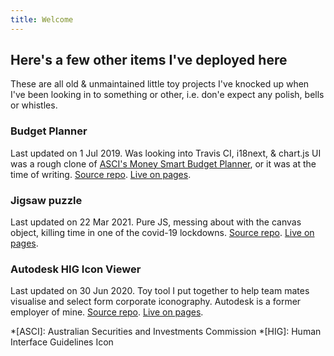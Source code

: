 ```yaml
---
title: Welcome
---
```


## Here's a few other items I've deployed here

These are all old & unmaintained little toy projects I've knocked up when I've been looking in to something or other, i.e. don'e expect any polish, bells or whistles.

<!-- todo: these would be best visualised as cards? -->

### Budget Planner

Last updated on 1 Jul 2019.
Was looking into Travis CI, i18next, & chart.js
UI was a rough clone of <a href="https://moneysmart.gov.au/budgeting/budget-planner" target="_blank">ASCI's Money Smart Budget Planner</a>, or it was at the time of writing.
[Source repo](https://github.com/dylankenneally/budget-planner).
[Live on pages](https://dylankenneally.github.io/budget-planner/).

### Jigsaw puzzle

Last updated on 22 Mar 2021.
Pure JS, messing about with the canvas object, killing time in one of the covid-19 lockdowns.
[Source repo](https://github.com/dylankenneally/jigsaw-puzzle).
[Live on pages](https://dylankenneally.github.io/jigsaw-puzzle/).

### Autodesk HIG Icon Viewer

Last updated on 30 Jun 2020.
Toy tool I put together to help team mates visualise and select form corporate iconography.
Autodesk is a former employer of mine.
[Source repo](https://github.com/dylankenneally/hig-icons).
[Live on pages](https://dylankenneally.github.io/hig-icons/).

*[ASCI]: Australian Securities and Investments Commission
*[HIG]: Human Interface Guidelines Icon

